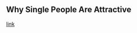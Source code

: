 ## Why Single People Are Attractive

[link](https://www.psychologytoday.com/intl/blog/why-bad-looks-good/202103/why-single-people-are-attractive)
